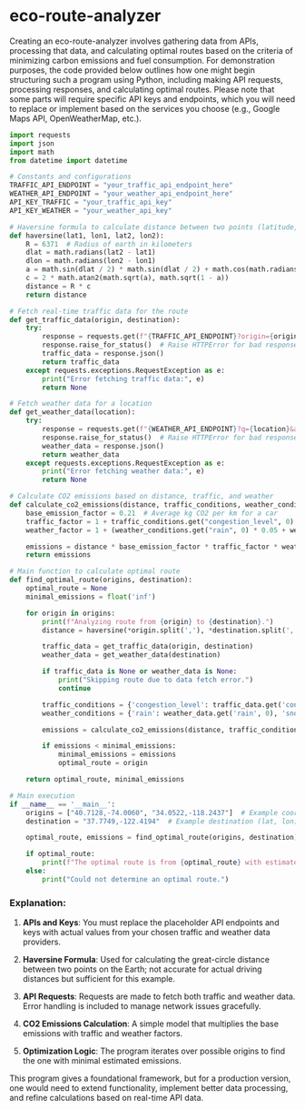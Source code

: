 # eco-route-analyzer

Creating an eco-route-analyzer involves gathering data from APIs, processing that data, and calculating optimal routes based on the criteria of minimizing carbon emissions and fuel consumption. For demonstration purposes, the code provided below outlines how one might begin structuring such a program using Python, including making API requests, processing responses, and calculating optimal routes. Please note that some parts will require specific API keys and endpoints, which you will need to replace or implement based on the services you choose (e.g., Google Maps API, OpenWeatherMap, etc.).

```python
import requests
import json
import math
from datetime import datetime

# Constants and configurations
TRAFFIC_API_ENDPOINT = "your_traffic_api_endpoint_here"
WEATHER_API_ENDPOINT = "your_weather_api_endpoint_here"
API_KEY_TRAFFIC = "your_traffic_api_key"
API_KEY_WEATHER = "your_weather_api_key"

# Haversine formula to calculate distance between two points (latitude, longitude)
def haversine(lat1, lon1, lat2, lon2):
    R = 6371  # Radius of earth in kilometers
    dlat = math.radians(lat2 - lat1)
    dlon = math.radians(lon2 - lon1)
    a = math.sin(dlat / 2) * math.sin(dlat / 2) + math.cos(math.radians(lat1)) * math.cos(math.radians(lat2)) * math.sin(dlon / 2) * math.sin(dlon / 2)
    c = 2 * math.atan2(math.sqrt(a), math.sqrt(1 - a))
    distance = R * c
    return distance

# Fetch real-time traffic data for the route
def get_traffic_data(origin, destination):
    try:
        response = requests.get(f"{TRAFFIC_API_ENDPOINT}?origin={origin}&destination={destination}&key={API_KEY_TRAFFIC}")
        response.raise_for_status()  # Raise HTTPError for bad responses
        traffic_data = response.json()
        return traffic_data
    except requests.exceptions.RequestException as e:
        print("Error fetching traffic data:", e)
        return None

# Fetch weather data for a location
def get_weather_data(location):
    try:
        response = requests.get(f"{WEATHER_API_ENDPOINT}?q={location}&appid={API_KEY_WEATHER}")
        response.raise_for_status()  # Raise HTTPError for bad responses
        weather_data = response.json()
        return weather_data
    except requests.exceptions.RequestException as e:
        print("Error fetching weather data:", e)
        return None

# Calculate CO2 emissions based on distance, traffic, and weather
def calculate_co2_emissions(distance, traffic_conditions, weather_conditions):
    base_emission_factor = 0.21  # Average kg CO2 per km for a car
    traffic_factor = 1 + traffic_conditions.get("congestion_level", 0) * 0.1
    weather_factor = 1 + (weather_conditions.get("rain", 0) * 0.05 + weather_conditions.get("snow", 0) * 0.1)

    emissions = distance * base_emission_factor * traffic_factor * weather_factor
    return emissions

# Main function to calculate optimal route
def find_optimal_route(origins, destination):
    optimal_route = None
    minimal_emissions = float('inf')

    for origin in origins:
        print(f"Analyzing route from {origin} to {destination}.")
        distance = haversine(*origin.split(','), *destination.split(','))  # Calculate straight-line distance as a placeholder

        traffic_data = get_traffic_data(origin, destination)
        weather_data = get_weather_data(destination)

        if traffic_data is None or weather_data is None:
            print("Skipping route due to data fetch error.")
            continue

        traffic_conditions = {'congestion_level': traffic_data.get('congestion_level', 0)}
        weather_conditions = {'rain': weather_data.get('rain', 0), 'snow': weather_data.get('snow', 0)}

        emissions = calculate_co2_emissions(distance, traffic_conditions, weather_conditions)

        if emissions < minimal_emissions:
            minimal_emissions = emissions
            optimal_route = origin

    return optimal_route, minimal_emissions

# Main execution
if __name__ == '__main__':
    origins = ["40.7128,-74.0060", "34.0522,-118.2437"]  # Example coordinates (lat, lon)
    destination = "37.7749,-122.4194"  # Example destination (lat, lon)

    optimal_route, emissions = find_optimal_route(origins, destination)

    if optimal_route:
        print(f"The optimal route is from {optimal_route} with estimated emissions of {emissions:.2f} kg CO2.")
    else:
        print("Could not determine an optimal route.")
```

### Explanation:

1. **APIs and Keys**: You must replace the placeholder API endpoints and keys with actual values from your chosen traffic and weather data providers.

2. **Haversine Formula**: Used for calculating the great-circle distance between two points on the Earth; not accurate for actual driving distances but sufficient for this example.

3. **API Requests**: Requests are made to fetch both traffic and weather data. Error handling is included to manage network issues gracefully.

4. **CO2 Emissions Calculation**: A simple model that multiplies the base emissions with traffic and weather factors.

5. **Optimization Logic**: The program iterates over possible origins to find the one with minimal estimated emissions.

This program gives a foundational framework, but for a production version, one would need to extend functionality, implement better data processing, and refine calculations based on real-time API data.